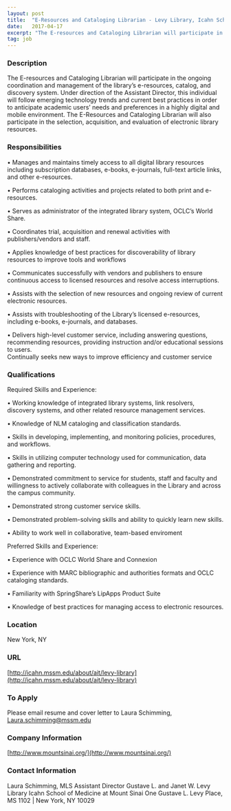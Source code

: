 ```yaml
---
layout: post
title:  "E-Resources and Cataloging Librarian - Levy Library, Icahn School of Medicine at Mount Sinai"
date:   2017-04-17
excerpt: "The E-resources and Cataloging Librarian will participate in the ongoing coordination and management of the library’s e-resources, catalog, and discovery system. Under direction of the Assistant Director, this individual will follow emerging technology trends and current best practices in order to anticipate academic users’ needs and preferences in a highly..."
tag: job
---
```


### Description   

The E-resources and Cataloging Librarian will participate in the ongoing coordination and management of the library’s e-resources, catalog, and discovery system. Under direction of the Assistant Director, this individual will follow emerging technology trends and current best practices in order to anticipate academic users’ needs and preferences in a highly digital and mobile environment. The E-Resources and Cataloging Librarian will also participate in the selection, acquisition, and evaluation of electronic library resources.  


### Responsibilities   


• 	Manages and maintains timely access to all digital library resources including subscription databases, e-books, e-journals, full-text article links, and other e-resources.

• 	Performs cataloging activities and projects related to both print and e-resources.

• 	Serves as administrator of the integrated library system, OCLC’s World Share. 

• 	Coordinates trial, acquisition and renewal activities with publishers/vendors and staff.

• 	Applies knowledge of best practices for discoverability of library resources to improve tools and workflows

• 	Communicates successfully with vendors and publishers to ensure continuous access to licensed resources and resolve access interruptions.

• 	Assists with the selection of new resources and ongoing review of current electronic resources.

• 	Assists with troubleshooting of the Library’s licensed e-resources, including e-books, e-journals, and databases.

• 	Delivers high-level customer service, including answering questions, recommending resources, providing instruction and/or educational sessions to users.  
Continually seeks new ways to improve efficiency and customer service


### Qualifications   

Required Skills and Experience: 

• 	Working knowledge of integrated library systems, link resolvers, discovery systems, and other related resource management services.

• 	Knowledge of NLM cataloging and classification standards.

• 	Skills in developing, implementing, and monitoring policies, procedures, and workflows.

• 	Skills in utilizing computer technology used for communication, data gathering and reporting.

• 	Demonstrated commitment to service for students, staff and faculty and willingness to actively collaborate with colleagues in the Library and across the campus community.

• 	Demonstrated strong customer service skills.

• 	Demonstrated problem-solving skills and ability to quickly learn new skills. 

• 	Ability to work well in collaborative, team-based enviroment

Preferred Skills and Experience:


• 	Experience with OCLC World Share and Connexion 

• 	Experience with MARC bibliographic and authorities formats and OCLC cataloging standards. 

• 	Familiarity with SpringShare’s LipApps Product Suite

• 	Knowledge of best practices for managing access to electronic resources.





### Location   

New York, NY


### URL   

[http://icahn.mssm.edu/about/ait/levy-library](http://icahn.mssm.edu/about/ait/levy-library)

### To Apply   

Please email resume and cover letter to Laura Schimming, Laura.schimming@mssm.edu 


### Company Information   

[http://www.mountsinai.org/](http://www.mountsinai.org/)


### Contact Information   

Laura Schimming, MLS
Assistant Director
Gustave L. and Janet W. Levy Library
Icahn School of Medicine at Mount Sinai
One Gustave L. Levy Place, MS 1102 | New York, NY 10029


